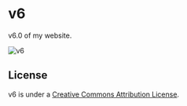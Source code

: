 v6
==

v6.0 of my website.

![v6](http://files.setetres.st/img/v6-header.gif?v=1&raw=true)

License
-------

v6 is under a [Creative Commons Attribution License].

[setetres.st]: http://setetres.st
[Creative Commons Attribution License]: http://creativecommons.org/licenses/by/4.0
